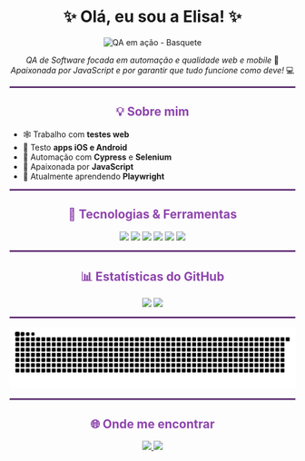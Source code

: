 <h1 align="center">✨ Olá, eu sou a Elisa! ✨</h1>

<p align="center">
  <img src="https://media1.tenor.com/m/Brq5ch_74QgAAAAd/development-gumby.gif" alt="QA em ação - Basquete" width="250px" />
</p>

<p align="center">
  <em>QA de Software focada em automação e qualidade web e mobile</em> 🧪<br>
  <em>Apaixonada por JavaScript e por garantir que tudo funcione como deve!</em> 💻
</p>

<hr style="border: 1px solid #8e44ad;">

<h2 align="center" style="color:#8e44ad;">💡 Sobre mim</h2>

- 🕸️ Trabalho com **testes web**  
- 📱 Testo **apps iOS e Android**  
- 🤖 Automação com **Cypress** e **Selenium**  
- 💛 Apaixonada por **JavaScript**  
- 🚀 Atualmente aprendendo **Playwright**  

<hr style="border: 1px solid #8e44ad;">

<h2 align="center" style="color:#8e44ad;">🧰 Tecnologias & Ferramentas</h2>

<p align="center">
  <img src="https://img.shields.io/badge/Cypress-17202C?style=for-the-badge&logo=cypress&logoColor=white" />
  <img src="https://img.shields.io/badge/Selenium-43B02A?style=for-the-badge&logo=selenium&logoColor=white" />
  <img src="https://img.shields.io/badge/Playwright-8e44ad?style=for-the-badge&logo=playwright&logoColor=white" />
  <img src="https://img.shields.io/badge/JavaScript-FFD700?style=for-the-badge&logo=javascript&logoColor=black" />
  <img src="https://img.shields.io/badge/GitHub Actions-2088FF?style=for-the-badge&logo=github-actions&logoColor=white" />
  <img src="https://img.shields.io/badge/Notion-8e44ad?style=for-the-badge&logo=notion&logoColor=white" />
</p>

<hr style="border: 1px solid #8e44ad;">

<h2 align="center" style="color:#8e44ad;">📊 Estatísticas do GitHub</h2>

<p align="center">
  <img src="https://github-readme-stats.vercel.app/api?username=LisJustino&show_icons=true&theme=radical&title_color=8e44ad&icon_color=8e44ad&text_color=ffffff&bg_color=0d1117" height="165px" />
  
  <img src="https://github-readme-stats.vercel.app/api/top-langs/?username=LisJustino&layout=compact&theme=radical&title_color=8e44ad&text_color=ffffff&bg_color=0d1117" height="165px" />
</p>

<hr style="border: 1px solid #8e44ad;">

<p align="center">
  <img src="https://raw.githubusercontent.com/LisJustino/LisJustino/output/github-contribution-grid-snake.svg" alt="snake gif" />
</p>

<hr style="border: 1px solid #8e44ad;">

<h2 align="center" style="color:#8e44ad;">🌐 Onde me encontrar</h2>

<p align="center">
  <a href="mailto:lisjustino@gmail.com">
    <img src="https://img.shields.io/badge/Gmail-8e44ad?style=for-the-badge&logo=gmail&logoColor=white" />
  </a>
  <a href="https://www.linkedin.com/in/elisa-justino/">
    <img src="https://img.shields.io/badge/LinkedIn-8e44ad?style=for-the-badge&logo=linkedin&logoColor=white" />
  </a>
</p>
